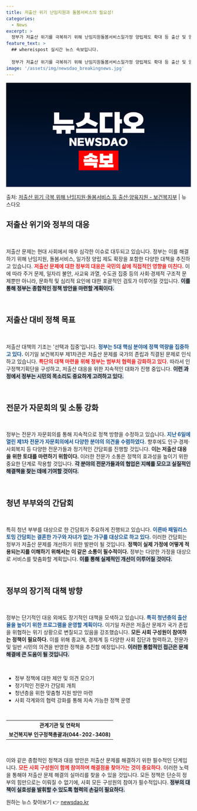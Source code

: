 ```yaml
---
title: 저출산 위기 난임지원과 돌봄서비스의 필요성!
categories:
  - News
excerpt: >
  정부가 저출산 위기를 극복하기 위해 난임지원돌봄서비스일가정 양립제도 확대 등 출산 및 양육을 지원한다. 또한…
feature_text: >
  ## whereispost 실시간 뉴스 속보입니다.

  정부가 저출산 위기를 극복하기 위해 난임지원돌봄서비스일가정 양립제도 확대 등 출산 및 양육을 지원한다. 또한…
image: '/assets/img/newsdao_breakingnews.jpg'
---
```


![뉴스다오 속보](/assets/img/newsdao_breakingnews.jpg)

<p>출처: <a href="https://newsdao.kr/2810" rel="dofollow">저출산 위기 극복 위해 난임지원·돌봄서비스 등 출산·양육지원 - 보건복지부</a> | 뉴스다오</p>

<h2 data-ke-size="size26">저출산 위기와 정부의 대응</h2>

<p data-ke-size="size16">&nbsp;</p>
저출산 문제는 현대 사회에서 매우 심각한 이슈로 대두되고 있습니다. 정부는 이를 해결하기 위해 난임지원, 돌봄서비스, 일가정 양립 제도 확장을 포함한 다양한 대책을 추진하고 있습니다. <b><span style="color: #ee2323;">저출산 문제에 대한 정부의 대응은 국민의 삶에 직접적인 영향을 미친다.</span></b> 이에 따라 주거 문제, 일자리 불안, 사교육 과열, 수도권 집중 등의 사회·경제적 구조적 문제뿐만 아니라, 문화적 및 심리적 요인에 대한 포괄적인 검토가 이루어질 것입니다. <b><span style="background-color: #21538527;">이를 통해 정부는 종합적인 정책 방안을 마련할 계획이다.</span></b>

<p data-ke-size="size16">&nbsp;</p>
<h2 data-ke-size="size26">저출산 대비 정책 목표</h2>

<p data-ke-size="size16">&nbsp;</p>
저출산 대책의 기조는 '선택과 집중'입니다. <b><span style="color: #1a5490;">정부는 5대 핵심 분야에 정책 역량을 집중하고 있다.</span></b> 이기일 보건복지부 제1차관은 저출산 문제를 국가의 존립과 직결된 문제로 인식하고 있습니다. <b><span style="color: #ee2323;">특단의 대책 마련을 위해 정부는 범부처 협력을 강화하고 있다.</span></b> 따라서 인구정책기획단을 구성하고, 저출산 대응을 위한 지속적인 대화가 진행 중입니다. <b><span style="background-color: #21538527;">이런 과정에서 정부는 시민의 목소리도 중요하게 고려하고 있다.</span></b>

<p data-ke-size="size16">&nbsp;</p>
<h2 data-ke-size="size26">전문가 자문회의 및 소통 강화</h2>

<p data-ke-size="size16">&nbsp;</p>
정부는 전문가 자문회의를 통해 지속적으로 정책 방향을 수정하고 있습니다. <b><span style="color: #1a5490;">지난 6일에 열린 제1차 전문가 자문회의에서 다양한 분야의 의견을 수렴하였다.</span></b> 향후에도 인구·경제·사회복지 등 다양한 전문가들과 정기적인 간담회를 진행할 것입니다. <b><span style="ee2323;">이는 저출산 대응을 위한 토대를 마련하기 위함이다.</span></b> 이러한 전문가 소통은 정책의 효과성을 높이기 위한 중요한 단계로 작용할 것입니다. <b><span style="background-color: #21538527;">각 분야의 전문가들과의 협업은 지혜를 모으고 실질적인 해결책을 찾는 데에 기여할 것이다.</span></b>

<p data-ke-size="size16">&nbsp;</p>
<h2 data-ke-size="size26">청년 부부와의 간담회</h2>

<p data-ke-size="size16">&nbsp;</p>
특히 청년 부부를 대상으로 한 간담회가 주요하게 진행되고 있습니다. <b><span style="color: #1a5490;">이른바 패밀리스토밍 간담회는 결혼한 가구와 자녀가 없는 가구를 대상으로 하고 있다.</span></b> 이러한 간담회는 정부가 저출산 문제를 개선하기 위한 발판이 될 것입니다. <b><span style="ee2323;">정책이 실제 가정에 어떻게 적용되는지를 이해하기 위해서는 이 같은 소통이 필수적이다.</span></b> 정부는 다양한 가정을 대상으로 서비스를 맞춤화할 계획입니다. <b><span style="background-color: #21538527;">이를 통해 실제적인 개선이 이루어질 것이다.</span></b>

<p data-ke-size="size16">&nbsp;</p>
<h2 data-ke-size="size26">정부의 장기적 대책 방향</h2>

<p data-ke-size="size16">&nbsp;</p>
정부는 단기적인 대응 외에도 장기적인 대책을 모색하고 있습니다. <b><span style="color: #1a5490;">특히 청년층의 출산율을 높이기 위한 프로그램을 운영할 계획이다.</span></b> 이기일 차관은 저출산 문제가 국가 존립을 위협하는 위기 상황으로 변질되고 있음을 강조했습니다. <b><span style="ee2323;">모든 사회 구성원이 참여하는 정책이 필요하다.</span></b> 이를 위해 종교계, 경제계 등 다양한 사회 집단과 협력하고, 전문가 및 일반 시민의 의견을 반영한 정책을 추진할 예정입니다. <b><span style="background-color: #21538527;">이러한 통합적인 접근은 문제 해결에 큰 도움이 될 것입니다.</span></b>

<p data-ke-size="size16">&nbsp;</p>
<ul>
    <li>정부 정책에 대한 제안 및 의견 모으기</li>
    <li>정기적인 전문가 간담회 개최</li>
    <li>청년층을 위한 맞춤형 지원 방안 마련</li>
    <li>사회 각계와의 협력 강화를 통해 지속 가능한 정책 운영</li>
</ul>

<p data-ke-size="size16">&nbsp;</p>
<table style="width: 100%;">
  <tr>
    <td style="text-align: center; height: 17px;"><b>관계기관 및 연락처</b></td>
  </tr>
  <tr>
    <td style="text-align: center; height: 17px;"><b>보건복지부 인구정책총괄과(044-202-3408)</b></td>
  </tr>
</table>

<p data-ke-size="size16">&nbsp;</p>
이와 같은 종합적인 정책과 대응 방안은 저출산 문제를 해결하기 위한 필수적인 단계입니다. <b><span style="color: #ee2323;">모든 사회 구성원이 함께 참여하며 해결점을 찾아가는 것이 중요하다.</span></b> 이러한 노력을 통해야 저출산 문제 해결의 실마리를 찾을 수 있을 것입니다. 모든 정책은 단순히 정부의 힘만으로는 이뤄질 수 없기에, 사회 모든 구성원의 참여가 필수적입니다. <b><span style="background-color: #21538527;">정부의 대책이 실효성을 발휘할 수 있도록 협력의 손길이 필요하다.</span></b> 

원하는 뉴스 찾아보기 👉 <a href="https://newsdao.kr" rel="dofollow">newsdao.kr</a>


